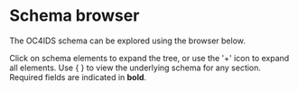 # Schema browser

The OC4IDS schema can be explored using the browser below.

Click on schema elements to expand the tree, or use the '+' icon to expand all elements. Use { } to view the underlying schema for any section. Required fields are indicated in **bold**.

<script src="../../_static/docson/public/js/widget.js" data-schema="../../../project-schema.json"></script>
